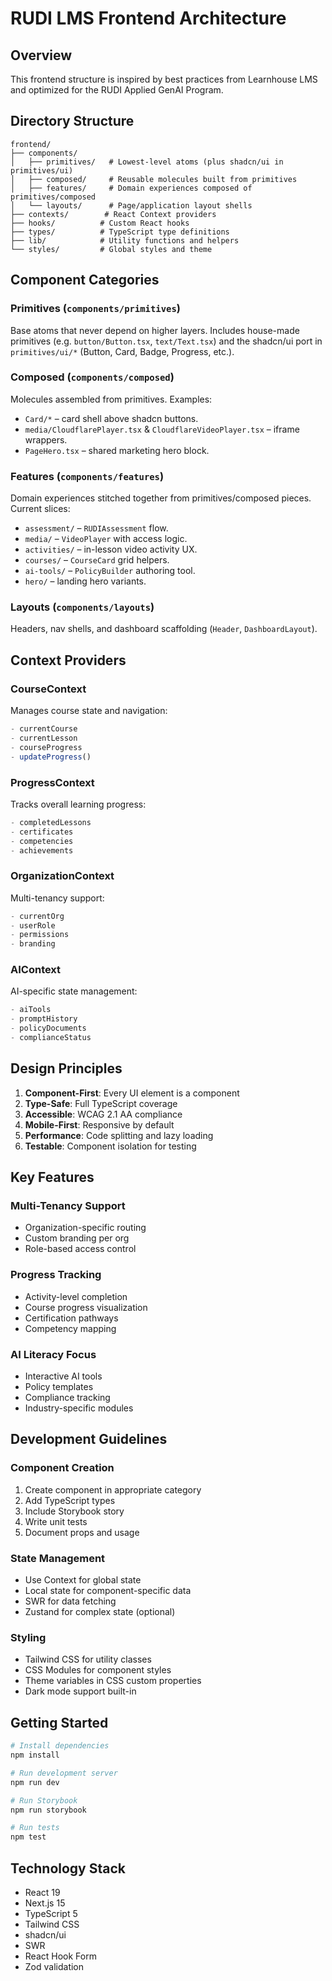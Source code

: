 # RUDI LMS Frontend Architecture

## Overview
This frontend structure is inspired by best practices from Learnhouse LMS and optimized for the RUDI Applied GenAI Program.

## Directory Structure

```
frontend/
├── components/
│   ├── primitives/   # Lowest-level atoms (plus shadcn/ui in primitives/ui)
│   ├── composed/     # Reusable molecules built from primitives
│   ├── features/     # Domain experiences composed of primitives/composed
│   └── layouts/      # Page/application layout shells
├── contexts/        # React Context providers
├── hooks/          # Custom React hooks
├── types/          # TypeScript type definitions
├── lib/            # Utility functions and helpers
└── styles/         # Global styles and theme
```

## Component Categories

### Primitives (`components/primitives`)
Base atoms that never depend on higher layers. Includes house-made primitives (e.g. `button/Button.tsx`, `text/Text.tsx`) and the shadcn/ui port in `primitives/ui/*` (Button, Card, Badge, Progress, etc.).

### Composed (`components/composed`)
Molecules assembled from primitives. Examples:
- `Card/*` – card shell above shadcn buttons.
- `media/CloudflarePlayer.tsx` & `CloudflareVideoPlayer.tsx` – iframe wrappers.
- `PageHero.tsx` – shared marketing hero block.

### Features (`components/features`)
Domain experiences stitched together from primitives/composed pieces. Current slices:
- `assessment/` – `RUDIAssessment` flow.
- `media/` – `VideoPlayer` with access logic.
- `activities/` – in-lesson video activity UX.
- `courses/` – `CourseCard` grid helpers.
- `ai-tools/` – `PolicyBuilder` authoring tool.
- `hero/` – landing hero variants.

### Layouts (`components/layouts`)
Headers, nav shells, and dashboard scaffolding (`Header`, `DashboardLayout`).

## Context Providers

### CourseContext
Manages course state and navigation:
```typescript
- currentCourse
- currentLesson
- courseProgress
- updateProgress()
```

### ProgressContext
Tracks overall learning progress:
```typescript
- completedLessons
- certificates
- competencies
- achievements
```

### OrganizationContext
Multi-tenancy support:
```typescript
- currentOrg
- userRole
- permissions
- branding
```

### AIContext
AI-specific state management:
```typescript
- aiTools
- promptHistory
- policyDocuments
- complianceStatus
```

## Design Principles

1. **Component-First**: Every UI element is a component
2. **Type-Safe**: Full TypeScript coverage
3. **Accessible**: WCAG 2.1 AA compliance
4. **Mobile-First**: Responsive by default
5. **Performance**: Code splitting and lazy loading
6. **Testable**: Component isolation for testing

## Key Features

### Multi-Tenancy Support
- Organization-specific routing
- Custom branding per org
- Role-based access control

### Progress Tracking
- Activity-level completion
- Course progress visualization
- Certification pathways
- Competency mapping

### AI Literacy Focus
- Interactive AI tools
- Policy templates
- Compliance tracking
- Industry-specific modules

## Development Guidelines

### Component Creation
1. Create component in appropriate category
2. Add TypeScript types
3. Include Storybook story
4. Write unit tests
5. Document props and usage

### State Management
- Use Context for global state
- Local state for component-specific data
- SWR for data fetching
- Zustand for complex state (optional)

### Styling
- Tailwind CSS for utility classes
- CSS Modules for component styles
- Theme variables in CSS custom properties
- Dark mode support built-in

## Getting Started

```bash
# Install dependencies
npm install

# Run development server
npm run dev

# Run Storybook
npm run storybook

# Run tests
npm test
```

## Technology Stack
- React 19
- Next.js 15
- TypeScript 5
- Tailwind CSS
- shadcn/ui
- SWR
- React Hook Form
- Zod validation
